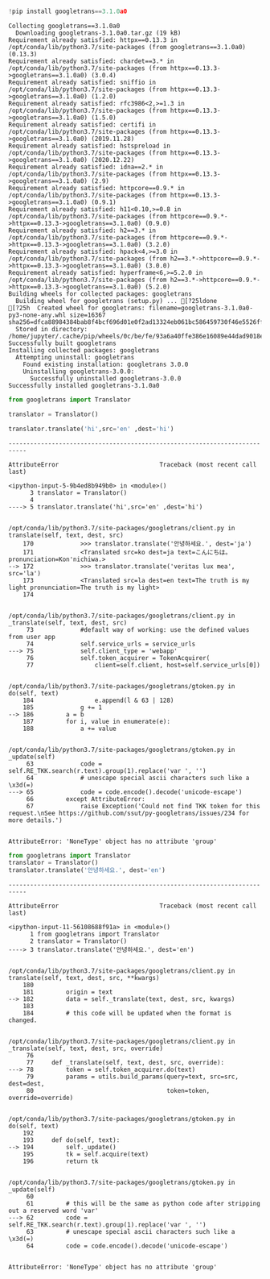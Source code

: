 ```python

!pip install googletrans==3.1.0a0
```

    Collecting googletrans==3.1.0a0
      Downloading googletrans-3.1.0a0.tar.gz (19 kB)
    Requirement already satisfied: httpx==0.13.3 in /opt/conda/lib/python3.7/site-packages (from googletrans==3.1.0a0) (0.13.3)
    Requirement already satisfied: chardet==3.* in /opt/conda/lib/python3.7/site-packages (from httpx==0.13.3->googletrans==3.1.0a0) (3.0.4)
    Requirement already satisfied: sniffio in /opt/conda/lib/python3.7/site-packages (from httpx==0.13.3->googletrans==3.1.0a0) (1.2.0)
    Requirement already satisfied: rfc3986<2,>=1.3 in /opt/conda/lib/python3.7/site-packages (from httpx==0.13.3->googletrans==3.1.0a0) (1.5.0)
    Requirement already satisfied: certifi in /opt/conda/lib/python3.7/site-packages (from httpx==0.13.3->googletrans==3.1.0a0) (2019.11.28)
    Requirement already satisfied: hstspreload in /opt/conda/lib/python3.7/site-packages (from httpx==0.13.3->googletrans==3.1.0a0) (2020.12.22)
    Requirement already satisfied: idna==2.* in /opt/conda/lib/python3.7/site-packages (from httpx==0.13.3->googletrans==3.1.0a0) (2.9)
    Requirement already satisfied: httpcore==0.9.* in /opt/conda/lib/python3.7/site-packages (from httpx==0.13.3->googletrans==3.1.0a0) (0.9.1)
    Requirement already satisfied: h11<0.10,>=0.8 in /opt/conda/lib/python3.7/site-packages (from httpcore==0.9.*->httpx==0.13.3->googletrans==3.1.0a0) (0.9.0)
    Requirement already satisfied: h2==3.* in /opt/conda/lib/python3.7/site-packages (from httpcore==0.9.*->httpx==0.13.3->googletrans==3.1.0a0) (3.2.0)
    Requirement already satisfied: hpack<4,>=3.0 in /opt/conda/lib/python3.7/site-packages (from h2==3.*->httpcore==0.9.*->httpx==0.13.3->googletrans==3.1.0a0) (3.0.0)
    Requirement already satisfied: hyperframe<6,>=5.2.0 in /opt/conda/lib/python3.7/site-packages (from h2==3.*->httpcore==0.9.*->httpx==0.13.3->googletrans==3.1.0a0) (5.2.0)
    Building wheels for collected packages: googletrans
      Building wheel for googletrans (setup.py) ... [?25ldone
    [?25h  Created wheel for googletrans: filename=googletrans-3.1.0a0-py3-none-any.whl size=16367 sha256=dfca88984384bab8f4bcf696d01e0f2ad13324eb061bc586459730f46e5526ff
      Stored in directory: /home/jupyter/.cache/pip/wheels/0c/be/fe/93a6a40ffe386e16089e44dad9018ebab9dc4cb9eb7eab65ae
    Successfully built googletrans
    Installing collected packages: googletrans
      Attempting uninstall: googletrans
        Found existing installation: googletrans 3.0.0
        Uninstalling googletrans-3.0.0:
          Successfully uninstalled googletrans-3.0.0
    Successfully installed googletrans-3.1.0a0



```python
from googletrans import Translator

translator = Translator()

translator.translate('hi',src='en' ,dest='hi')
```


    ---------------------------------------------------------------------------

    AttributeError                            Traceback (most recent call last)

    <ipython-input-5-9b4ed8b949b0> in <module>()
          3 translator = Translator()
          4 
    ----> 5 translator.translate('hi',src='en' ,dest='hi')
    

    /opt/conda/lib/python3.7/site-packages/googletrans/client.py in translate(self, text, dest, src)
        170             >>> translator.translate('안녕하세요.', dest='ja')
        171             <Translated src=ko dest=ja text=こんにちは。 pronunciation=Kon'nichiwa.>
    --> 172             >>> translator.translate('veritas lux mea', src='la')
        173             <Translated src=la dest=en text=The truth is my light pronunciation=The truth is my light>
        174 


    /opt/conda/lib/python3.7/site-packages/googletrans/client.py in _translate(self, text, dest, src)
         73             #default way of working: use the defined values from user app
         74             self.service_urls = service_urls
    ---> 75             self.client_type = 'webapp'
         76             self.token_acquirer = TokenAcquirer(
         77                 client=self.client, host=self.service_urls[0])


    /opt/conda/lib/python3.7/site-packages/googletrans/gtoken.py in do(self, text)
        184                 e.append(l & 63 | 128)
        185             g += 1
    --> 186         a = b
        187         for i, value in enumerate(e):
        188             a += value


    /opt/conda/lib/python3.7/site-packages/googletrans/gtoken.py in _update(self)
         63             code = self.RE_TKK.search(r.text).group(1).replace('var ', '')
         64             # unescape special ascii characters such like a \x3d(=)
    ---> 65             code = code.encode().decode('unicode-escape')
         66         except AttributeError:
         67             raise Exception('Could not find TKK token for this request.\nSee https://github.com/ssut/py-googletrans/issues/234 for more details.')


    AttributeError: 'NoneType' object has no attribute 'group'



```python
from googletrans import Translator
translator = Translator()
translator.translate('안녕하세요.', dest='en')
```


    ---------------------------------------------------------------------------

    AttributeError                            Traceback (most recent call last)

    <ipython-input-11-56108688f91a> in <module>()
          1 from googletrans import Translator
          2 translator = Translator()
    ----> 3 translator.translate('안녕하세요.', dest='en')
    

    /opt/conda/lib/python3.7/site-packages/googletrans/client.py in translate(self, text, dest, src, **kwargs)
        180 
        181         origin = text
    --> 182         data = self._translate(text, dest, src, kwargs)
        183 
        184         # this code will be updated when the format is changed.


    /opt/conda/lib/python3.7/site-packages/googletrans/client.py in _translate(self, text, dest, src, override)
         76 
         77     def _translate(self, text, dest, src, override):
    ---> 78         token = self.token_acquirer.do(text)
         79         params = utils.build_params(query=text, src=src, dest=dest,
         80                                     token=token, override=override)


    /opt/conda/lib/python3.7/site-packages/googletrans/gtoken.py in do(self, text)
        192 
        193     def do(self, text):
    --> 194         self._update()
        195         tk = self.acquire(text)
        196         return tk


    /opt/conda/lib/python3.7/site-packages/googletrans/gtoken.py in _update(self)
         60 
         61         # this will be the same as python code after stripping out a reserved word 'var'
    ---> 62         code = self.RE_TKK.search(r.text).group(1).replace('var ', '')
         63         # unescape special ascii characters such like a \x3d(=)
         64         code = code.encode().decode('unicode-escape')


    AttributeError: 'NoneType' object has no attribute 'group'



```python

```
